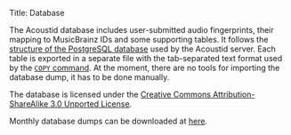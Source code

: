 Title: Database

The Acoustid database includes user-submitted audio fingerprints, their mapping to
MusicBrainz IDs and some supporting tables. It follows the [structure of the
PostgreSQL database][sql] used by the Acoustid server. Each table is exported in a
separate file with the tab-separated text format used by the 
[`COPY` command][copy]. At the moment, there are no tools for importing the
database dump, it has to be done manually.

The database is licensed under the [Creative Commons Attribution-ShareAlike 3.0
Unported License][cc].

Monthly database dumps can be downloaded at [here](http://acoustid.org/data/).

[copy]: http://www.postgresql.org/docs/9.0/static/sql-copy.html
[cc]: http://creativecommons.org/licenses/by-sa/3.0/
[sql]: https://github.com/lalinsky/acoustid-server/blob/master/sql/CreateTables.sql

